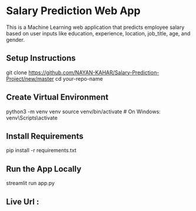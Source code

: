 # Salary Prediction Web App
   This is a Machine Learning web application that predicts employee salary  based on user inputs like education, experience, location, job_title, age, and gender.

## Setup Instructions
   git clone https://github.com/NAYAN-KAHAR/Salary-Prediction-Project/new/master
   cd your-repo-name

## Create Virtual Environment
  python3 -m venv venv
  source venv/bin/activate   # On Windows: venv\Scripts\activate

## Install Requirements
  pip install -r requirements.txt

## Run the App Locally
  streamlit run app.py

## Live Url :
  
